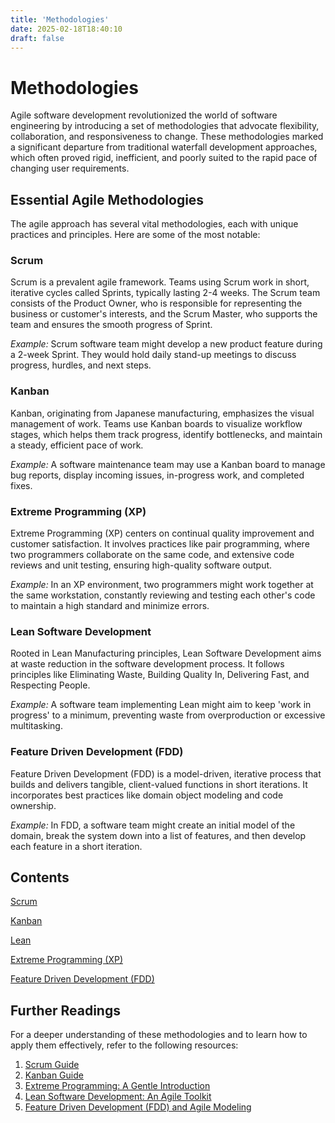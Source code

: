 ```yaml
---
title: 'Methodologies'
date: 2025-02-18T18:40:10
draft: false
---
```


# Methodologies

Agile software development revolutionized the world of software engineering by introducing a set of methodologies that advocate flexibility, collaboration, and responsiveness to change. These methodologies marked a significant departure from traditional waterfall development approaches, which often proved rigid, inefficient, and poorly suited to the rapid pace of changing user requirements.

## Essential Agile Methodologies

The agile approach has several vital methodologies, each with unique practices and principles. Here are some of the most notable:

### Scrum

Scrum is a prevalent agile framework. Teams using Scrum work in short, iterative cycles called Sprints, typically lasting 2-4 weeks. The Scrum team consists of the Product Owner, who is responsible for representing the business or customer's interests, and the Scrum Master, who supports the team and ensures the smooth progress of Sprint.

_Example:_ Scrum software team might develop a new product feature during a 2-week Sprint. They would hold daily stand-up meetings to discuss progress, hurdles, and next steps.

### Kanban

Kanban, originating from Japanese manufacturing, emphasizes the visual management of work. Teams use Kanban boards to visualize workflow stages, which helps them track progress, identify bottlenecks, and maintain a steady, efficient pace of work.

_Example:_ A software maintenance team may use a Kanban board to manage bug reports, display incoming issues, in-progress work, and completed fixes.

### Extreme Programming (XP)

Extreme Programming (XP) centers on continual quality improvement and customer satisfaction. It involves practices like pair programming, where two programmers collaborate on the same code, and extensive code reviews and unit testing, ensuring high-quality software output.

_Example:_ In an XP environment, two programmers might work together at the same workstation, constantly reviewing and testing each other's code to maintain a high standard and minimize errors.

### Lean Software Development

Rooted in Lean Manufacturing principles, Lean Software Development aims at waste reduction in the software development process. It follows principles like Eliminating Waste, Building Quality In, Delivering Fast, and Respecting People.

_Example:_ A software team implementing Lean might aim to keep 'work in progress' to a minimum, preventing waste from overproduction or excessive multitasking.

### Feature Driven Development (FDD)

Feature Driven Development (FDD) is a model-driven, iterative process that builds and delivers tangible, client-valued functions in short iterations. It incorporates best practices like domain object modeling and code ownership.

_Example:_ In FDD, a software team might create an initial model of the domain, break the system down into a list of features, and then develop each feature in a short iteration.

## Contents

[Scrum](./scrum/)

[Kanban](./kanban/)

[Lean](./lean/)

[Extreme Programming (XP)](./extreme-programming/)

[Feature Driven Development (FDD)](./feature-driven-development/)

## Further Readings

For a deeper understanding of these methodologies and to learn how to apply them effectively, refer to the following resources:

1. [Scrum Guide](https://www.scrum.org/resources/scrum-guide)
2. [Kanban Guide](https://kanbanize.com/kanban-resources/getting-started/what-is-kanban)
3. [Extreme Programming: A Gentle Introduction](http://www.extremeprogramming.org/)
4. [Lean Software Development: An Agile Toolkit](https://www.amazon.com/Lean-Software-Development-Agile-Toolkit/dp/0321150783)
5. [Feature Driven Development (FDD) and Agile Modeling](http://www.agilemodeling.com/essays/fdd.htm)
